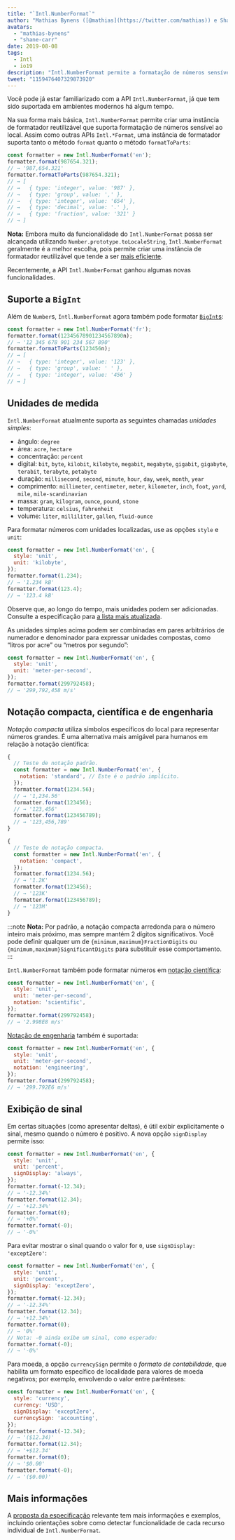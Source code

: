 ```yaml
---
title: "`Intl.NumberFormat`"
author: "Mathias Bynens ([@mathias](https://twitter.com/mathias)) e Shane F. Carr"
avatars: 
  - "mathias-bynens"
  - "shane-carr"
date: 2019-08-08
tags: 
  - Intl
  - io19
description: "Intl.NumberFormat permite a formatação de números sensível ao local."
tweet: "1159476407329873920"
---
```

Você pode já estar familiarizado com a API `Intl.NumberFormat`, já que tem sido suportada em ambientes modernos há algum tempo.

<feature-support chrome="24"
                 firefox="29"
                 safari="10"
                 nodejs="0.12"
                 babel="yes"></feature-support>

Na sua forma mais básica, `Intl.NumberFormat` permite criar uma instância de formatador reutilizável que suporta formatação de números sensível ao local. Assim como outras APIs `Intl.*Format`, uma instância de formatador suporta tanto o método `format` quanto o método `formatToParts`:

<!--truncate-->
```js
const formatter = new Intl.NumberFormat('en');
formatter.format(987654.321);
// → '987,654.321'
formatter.formatToParts(987654.321);
// → [
// →   { type: 'integer', value: '987' },
// →   { type: 'group', value: ',' },
// →   { type: 'integer', value: '654' },
// →   { type: 'decimal', value: '.' },
// →   { type: 'fraction', value: '321' }
// → ]
```

**Nota:** Embora muito da funcionalidade do `Intl.NumberFormat` possa ser alcançada utilizando `Number.prototype.toLocaleString`, `Intl.NumberFormat` geralmente é a melhor escolha, pois permite criar uma instância de formatador reutilizável que tende a ser [mais eficiente](/blog/v8-release-76#localized-bigint).

Recentemente, a API `Intl.NumberFormat` ganhou algumas novas funcionalidades.

## Suporte a `BigInt`

Além de `Number`s, `Intl.NumberFormat` agora também pode formatar [`BigInt`s](/features/bigint):

```js
const formatter = new Intl.NumberFormat('fr');
formatter.format(12345678901234567890n);
// → '12 345 678 901 234 567 890'
formatter.formatToParts(123456n);
// → [
// →   { type: 'integer', value: '123' },
// →   { type: 'group', value: ' ' },
// →   { type: 'integer', value: '456' }
// → ]
```

<feature-support chrome="76 /blog/v8-release-76#localized-bigint"
                 firefox="no"
                 safari="no"
                 nodejs="no"
                 babel="no"></feature-support>

## Unidades de medida

`Intl.NumberFormat` atualmente suporta as seguintes chamadas _unidades simples_:

- ângulo: `degree`
- área: `acre`, `hectare`
- concentração: `percent`
- digital: `bit`, `byte`, `kilobit`, `kilobyte`, `megabit`, `megabyte`, `gigabit`, `gigabyte`, `terabit`, `terabyte`, `petabyte`
- duração: `millisecond`, `second`, `minute`, `hour`, `day`, `week`, `month`, `year`
- comprimento: `millimeter`, `centimeter`, `meter`, `kilometer`, `inch`, `foot`, `yard`, `mile`, `mile-scandinavian`
- massa: `gram`,  `kilogram`, `ounce`, `pound`, `stone`
- temperatura: `celsius`, `fahrenheit`
- volume: `liter`, `milliliter`, `gallon`, `fluid-ounce`

Para formatar números com unidades localizadas, use as opções `style` e `unit`:

```js
const formatter = new Intl.NumberFormat('en', {
  style: 'unit',
  unit: 'kilobyte',
});
formatter.format(1.234);
// → '1.234 kB'
formatter.format(123.4);
// → '123.4 kB'
```

Observe que, ao longo do tempo, mais unidades podem ser adicionadas. Consulte a especificação para [a lista mais atualizada](https://tc39.es/proposal-unified-intl-numberformat/section6/locales-currencies-tz_proposed_out.html#table-sanctioned-simple-unit-identifiers).

As unidades simples acima podem ser combinadas em pares arbitrários de numerador e denominador para expressar unidades compostas, como “litros por acre” ou “metros por segundo”:

```js
const formatter = new Intl.NumberFormat('en', {
  style: 'unit',
  unit: 'meter-per-second',
});
formatter.format(299792458);
// → '299,792,458 m/s'
```

<feature-support chrome="77"
                 firefox="no"
                 safari="no"
                 nodejs="no"
                 babel="no"></feature-support>

## Notação compacta, científica e de engenharia

_Notação compacta_ utiliza símbolos específicos do local para representar números grandes. É uma alternativa mais amigável para humanos em relação à notação científica:

```js
{
  // Teste de notação padrão.
  const formatter = new Intl.NumberFormat('en', {
    notation: 'standard', // Este é o padrão implícito.
  });
  formatter.format(1234.56);
  // → '1,234.56'
  formatter.format(123456);
  // → '123,456'
  formatter.format(123456789);
  // → '123,456,789'
}

{
  // Teste de notação compacta.
  const formatter = new Intl.NumberFormat('en', {
    notation: 'compact',
  });
  formatter.format(1234.56);
  // → '1.2K'
  formatter.format(123456);
  // → '123K'
  formatter.format(123456789);
  // → '123M'
}
```

:::note
**Nota:** Por padrão, a notação compacta arredonda para o número inteiro mais próximo, mas sempre mantém 2 dígitos significativos. Você pode definir qualquer um de `{minimum,maximum}FractionDigits` ou `{minimum,maximum}SignificantDigits` para substituir esse comportamento.
:::

`Intl.NumberFormat` também pode formatar números em [notação científica](https://pt.wikipedia.org/wiki/Notação_científica):

```js
const formatter = new Intl.NumberFormat('en', {
  style: 'unit',
  unit: 'meter-per-second',
  notation: 'scientific',
});
formatter.format(299792458);
// → '2.998E8 m/s'
```

[Notação de engenharia](https://pt.wikipedia.org/wiki/Notação_de_engenharia) também é suportada:

```js
const formatter = new Intl.NumberFormat('en', {
  style: 'unit',
  unit: 'meter-per-second',
  notation: 'engineering',
});
formatter.format(299792458);
// → '299.792E6 m/s'
```

<feature-support chrome="77"
                 firefox="no"
                 safari="no"
                 nodejs="no"
                 babel="no"></feature-support>

## Exibição de sinal

Em certas situações (como apresentar deltas), é útil exibir explicitamente o sinal, mesmo quando o número é positivo. A nova opção `signDisplay` permite isso:

```js
const formatter = new Intl.NumberFormat('en', {
  style: 'unit',
  unit: 'percent',
  signDisplay: 'always',
});
formatter.format(-12.34);
// → '-12.34%'
formatter.format(12.34);
// → '+12.34%'
formatter.format(0);
// → '+0%'
formatter.format(-0);
// → '-0%'
```

Para evitar mostrar o sinal quando o valor for `0`, use `signDisplay: 'exceptZero'`:

```js
const formatter = new Intl.NumberFormat('en', {
  style: 'unit',
  unit: 'percent',
  signDisplay: 'exceptZero',
});
formatter.format(-12.34);
// → '-12.34%'
formatter.format(12.34);
// → '+12.34%'
formatter.format(0);
// → '0%'
// Nota: -0 ainda exibe um sinal, como esperado:
formatter.format(-0);
// → '-0%'
```

Para moeda, a opção `currencySign` permite o _formato de contabilidade_, que habilita um formato específico de localidade para valores de moeda negativos; por exemplo, envolvendo o valor entre parênteses:

```js
const formatter = new Intl.NumberFormat('en', {
  style: 'currency',
  currency: 'USD',
  signDisplay: 'exceptZero',
  currencySign: 'accounting',
});
formatter.format(-12.34);
// → '($12.34)'
formatter.format(12.34);
// → '+$12.34'
formatter.format(0);
// → '$0.00'
formatter.format(-0);
// → '($0.00)'
```

<feature-support chrome="77"
                 firefox="no"
                 safari="no"
                 nodejs="no"
                 babel="no"></feature-support>

## Mais informações

A [proposta da especificação](https://github.com/tc39/proposal-unified-intl-numberformat) relevante tem mais informações e exemplos, incluindo orientações sobre como detectar funcionalidade de cada recurso individual de `Intl.NumberFormat`.
